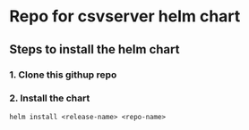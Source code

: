 # Repo for csvserver helm chart
## Steps to install the helm chart
### 1. Clone this githup repo 
### 2.  Install the chart 

```
helm install <release-name> <repo-name>
```
